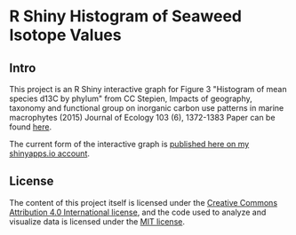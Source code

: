 # R Shiny Histogram of Seaweed Isotope Values

## Intro

This project is an R Shiny interactive graph for Figure 3 "Histogram of mean species d13C by phylum" from CC Stepien, Impacts of geography, taxonomy and functional group on inorganic carbon use patterns in marine macrophytes (2015) Journal of Ecology 103 (6), 1372-1383
Paper can be found [here](http://onlinelibrary.wiley.com/doi/10.1111/1365-2745.12451/full).

The current form of the interactive graph is [published here on my shinyapps.io account](https://courtneystepien.shinyapps.io/Seaweed-Isotopes-Histogram//). 

## License

The content of this project itself is licensed under the [Creative Commons Attribution 4.0 International license](https://creativecommons.org/licenses/by/4.0/), and the code used to analyze and visualize data is licensed under the [MIT license](https://opensource.org/licenses/mit-license.php).

